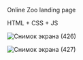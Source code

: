 Online Zoo landing page

HTML + CSS + JS

![Снимок экрана (426)](https://user-images.githubusercontent.com/106627293/229784335-d33ec997-d10c-485e-956a-20738bfa077a.png)

![Снимок экрана (427)](https://user-images.githubusercontent.com/106627293/229784354-e68e0040-74f5-4984-a060-b36afd6e6e9d.png)
